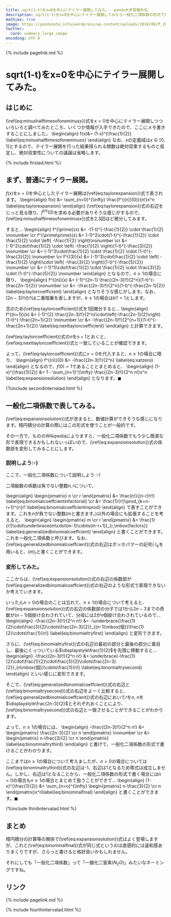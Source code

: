 ```yaml
---
title: sqrt(1-t)をx=0を中心にテイラー展開してみた。- panda大学習帳外伝
description: sqrt(1-t)をx=0を中心にテイラー展開してみたら一般化二項係数の形式で書くと簡潔に書けることがわかったので、φ(..)メモメモ
mathjax: true
image: https://pandanote.info/wordpress/wp-content/uploads/2018/08/P_20200629_202458_vHDR_On_HP-scaled.jpg
twitter: 
  card: summary_large_image
encoding: UTF-8
---
```

{% include pagelink.md %}
# sqrt(1-t)をx=0を中心にテイラー展開してみた。
## はじめに
(\ref{eq:minushalftimesofoneminusx})式を$x=0$を中心にテイラー展開しつついろいろと調べてみたところ、いくつか情報が入手できたので、ここにメモ書きすることにしました。
\begin{align}
f(x)&= (1-x)^{\frac{1}{2}} \label{eq:minushalftimesofoneminusx}
\end{align}
なお、$x$の定義域は$x \in [0,1]$とするので、テイラー展開を行った結果得られる関数は絶対収束するものと仮定し、絶対収束性についての議論は省略します。

{% include firstad.html %}

## まず、普通にテイラー展開。
$f(x)$を$x=0$を中心としたテイラー展開は(\ref{eq:taylorexpansion})式で表されます。
\begin{align}
f(x) &= \sum_{n=0}^{\infty} \frac{f^{(n)}(0)}{n!}x^n \label{eq:taylorexpansion}
\end{align}
(\ref{eq:taylorexpansion})式の右辺をじっと見る限り、$f^{(n)}(0)$を求める必要がありそうな感じがするので、(\ref{eq:minushalftimesofoneminusx})式を2,3回ほど微分してみます。

すると…
\begin{align}
f^{\prime}(x) &= -(1-t)^{-\frac{1}{2}} \cdot \frac{1}{2} \nonumber \cr
f^{\prime\prime}(x) &= (-1)^2\cdot(1-t)^{-\frac{1}{2}} \cdot \frac{1}{2} \cdot \left( -\frac{1}{2} \right)\nonumber \cr
&= (-1)^2\cdot\frac{1}{2} \cdot \left( -\frac{1}{2} \right)(1-t)^{-\frac{3}{2}} \nonumber \cr
&= (-1)^3\cdot\frac{1}{2} \cdot \frac{1}{2} \cdot (1-t)^{-\frac{3}{2}} \nonumber \cr
f^{(3)}(x) &= (-1)^3\cdot\frac{1}{2} \cdot \left( -\frac{1}{2} \right)\cdot \left( -\frac{3}{2} \right)(1-t)^{-\frac{5}{2}} \nonumber \cr
&= (-1)^5\cdot\frac{1}{2} \cdot \frac{1}{2} \cdot \frac{3}{2} \cdot (1-t)^{-\frac{5}{2}} \nonumber
\end{align}
となるので、$n \ge 1$の場合に限り、
\begin{align}
  f^{(n)}(x) &= (-1)^{2n-1} \frac{(2n-3)!!}{2^n}(1-t)^{-\frac{2n-1}{2}} \nonumber \cr
  &= -\frac{(2n-3)!!}{2^n}(1-t)^{-\frac{2n-1}{2}} \label{eq:taylorcoefficient}
\end{align}
となりそうな感じがします。なお、$(2n-3)!!$の$!!$は二重階乗を表しますが、$k \le 1$の場合は$k!! = 1$とします。

念のため(\ref{eq:taylorcoefficient})式を1回微分すると…
\begin{align}
  f^{(n+1)}(x) &= (-1)^{2} \frac{(2n-3)!!}{2^n}\cdot\left(-\frac{2n-1}{2}\right)(1-t)^{-\frac{2n+1}{2}} \nonumber \cr
  &= -\frac{(2n-1)!!}{2^{n+1}}(1-t)^{-\frac{2n+1}{2}} \label{eq:nexttaylorcoefficient}
\end{align}
と計算できます。

(\ref{eq:taylorcoefficient})式の$n$を$n+1$とおくと、(\ref{eq:nexttaylorcoefficient})式と一致していることが確認できます。

よって、(\ref{eq:taylorcoefficient})式に$x=0$を代入すると、$n \ge 1$の場合に限り、
\begin{align}
f^{(n)}(0) &= -\frac{(2n-3)!!}{2^n} \label{eq:xatzero}
\end{align}
となるので、$f(0) = 1$であることとまとめると、
\begin{align}
(1-x)^{\frac{1}{2}} &= 1 - \sum_{n=1}^{\infty} \frac{(2n-3)!!}{2^n n!}x^n \label{eq:expansionsolution}
\end{align}
となります。$\blacksquare$

{%include secondintervalad.html %}

## 一般化二項係数で表してみる。
(\ref{eq:expansionsolution})式が求まると、数値計算ができそうな感じになります。楕円積分の計算の際にはこの形式を使うことが一般的です。

その一方で、もののWikipediaによりますと、一般化二項係数でもう少し簡潔な形で表現できるかもしれないっぽいので、(\ref{eq:expansionsolution})式の係数部を変形してみることにします。
### 説明しよう:-)
ここで、一般化二項係数について説明しよう :-)

二項級数の係数は負でない整数$n,r$について、

\begin{align}
\begin{pmatrix}
n \cr
r
\end{pmatrix} &= \frac{n!}{(n-r)!r!} \label{eq:binomialcoeffcientinfactorial} \cr
&= \frac{1}{r!}\prod_{k=n-r+1}^{n}r! \label{eq:binomialcoeffcientinprod}
\end{align}
で表すことができます。これを$n$が負でない整数($m$と書きます。)以外の場合にも拡張することを考えると、
\begin{align}
\begin{pmatrix}
m \cr
r
\end{pmatrix}
&= \frac{1}{r!}\cdot\underbrace{m\cdot(m-1)\cdots(m-r+1)}_{r\,\mbox{factors}} \label{eq:generalizedbinomialcoeffcient}
\end{align}
と書くことができます。これを一般化二項係数と呼びます。なお、(\ref{eq:generalizedbinomialcoeffcient})式の右辺はポッホパマーの記号$(\cdot)_k$を用いると、$(m)_r$と書くことができます。
### 変形してみた。
ここからは、(\ref{eq:expansionsolution})式の右辺の係数部が(\ref{eq:generalizedbinomialcoeffcient})式の右辺のような形式で表現できないか考えていきます。

いったん$n=0$の場合のことは忘れて、$n \ge 1$の場合について考えると、(\ref{eq:expansionsolution})式の右辺の係数部の分子では1から$2n-3$までの奇数が$(n-1)$個掛け合わされていて、分母には2が$n$個掛け合わされているので…
\begin{align}
-\frac{(2n-3)!!}{2^n n!} &= -\underbrace{\frac{1}{2}\cdot\frac{3}{2}\cdots\frac{2n-3}{2}}_{(n-1)\mbox{個}}\frac{1}{2}\cdots\frac{1}{n!} \label{eq:binomialtryfirst}
\end{align}
と変形できます。

さらに、(\ref{eq:binomialtryfirst})式の右辺の最初の部分と最後の部分に着目し、最後にくっついている$\displaystyle\frac{1}{2}$を先頭に移動すると…
\begin{align}
  -\frac{(2n-3)!!}{2^n n!} &= \underbrace{-\frac{1}{2}\cdot\frac{1}{2}\cdot\frac{3}{2}\cdots\frac{2n-3}{2}}_{n\mbox{個}}\cdots\frac{1}{n!} \label{eq:binomialtrysecond}
\end{align}
といい感じに変形できます。

そこで、(\ref{eq:generalizedbinomialcoeffcient})式の右辺と(\ref{eq:binomialtrysecond})式の右辺をよーく比較すると、(\ref{eq:generalizedbinomialcoeffcient})式の右辺において$r$を$n$, $n$を$\displaystyle\frac{2n-3}{2}$とそれぞれおくことにより、(\ref{eq:binomialtrysecond})式の右辺と一致させることができることがわかります。

よって、$n \ge 1$の場合には、
\begin{align}
-\frac{(2n-3)!!}{2^n n!} &= \begin{pmatrix}
\frac{2n-3}{2} \cr
n
\end{pmatrix} \nonumber \cr
&= \begin{pmatrix}
n-\frac{3}{2} \cr
n
\end{pmatrix} \label{eq:binominaltrythird} 
\end{align}
と書けて、一般化二項係数の形式で書けることがわかります。

ここまでは$n \ge 1$の場合について考えましたが、$n = 0$の場合については(\ref{eq:binominaltrythird})式の左辺は-1、右辺は1となるため等式は成立しません。しかし、右辺は1となることから、一般化二項係数の形式で書く場合には$n = 0$の場合も$n \ge 1$の場合とまとめて扱うことができて…
\begin{align}
(1-x)^{\frac{1}{2}} &= \sum_{n=o}^{\infty} \begin{pmatrix}
n-\frac{3}{2} \cr
n
\end{pmatrix}x^n\label{eq:binominalfinal}
\end{align}
と書くことができます。$\blacksquare$

{%include thirdintervalad.html %}

## まとめ
楕円積分の計算等の関係で(\ref{eq:expansionsolution})式はよく登場しますが、これと(\ref{eq:binominalfinal})式が同じ式というのは直感的には違和感ありまくりですが、さらっと書けると格好良いかもしれません。

それにしても「一般化二項係数」って「一酸化二窒素$(N_2O)$」みたいなネーミングですね。
## リンク
{% include pagelink.md %}

{% include fourthintervalad.html %}
